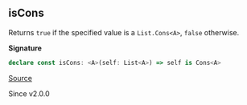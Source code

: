 ## isCons

Returns `true` if the specified value is a `List.Cons<A>`, `false` otherwise.

**Signature**

```ts
declare const isCons: <A>(self: List<A>) => self is Cons<A>
```

[Source](https://github.com/Effect-TS/effect/tree/main/packages/effect/src/List.ts#L227)

Since v2.0.0